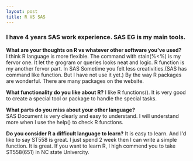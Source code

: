 ```yaml
---
layout: post
title: R VS SAS
---
```

### I have 4 years SAS work experience. SAS EG is my main tools.   

**What are your thoughts on R vs whatever other software you've used?**  
I think R language is more flexible. The command with stain(%<%) is my fervor one. It let the grogram or queries looks neat and logic.
R function is my another fervor part. In SAS Sometime you felt less creativities.(SAS has command like function. But I have not use it yet.) By the way R packages are wonderful. There are many packages on the website.

**What functionality do you like about R?** 
I like R functions(). It is very good to create a special tool or package to handle the special tasks.

**What parts do you miss about your other language?**  
SAS Document is very clearly and easy to understand. I will understand more when I use the help() to check R functions. 

**Do you consider R a difficult language to learn?** 
It is easy to learn. And I'd like to say ST558 is great. I just spend 2 week then I can write a simple function. It is great. 
If you want to learn R, I high commend you to take ST558(651) in NC state Univercity. 


